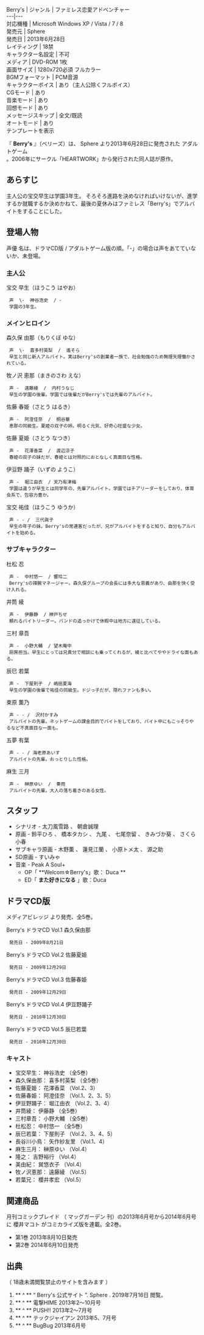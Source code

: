 Berry's  |  ジャンル  |  ファミレス恋愛アドベンチャー   
---|---  
対応機種  |  Microsoft Windows  XP  /  Vista  /  7  /  8   
発売元  |  Sphere   
発売日  |  2013年6月28日   
レイティング  |  18禁   
キャラクター名設定  |  不可   
メディア  |  DVD-ROM  1枚   
画面サイズ  |  1280x720必須  フルカラー   
BGMフォーマット  |  PCM音源   
キャラクターボイス  |  あり（主人公除くフルボイス）   
CGモード  |  あり   
音楽モード  |  あり   
回想モード  |  あり   
メッセージスキップ  |  全文/既読   
オートモード  |  あり   
テンプレートを表示  
  
『 **Berry's** 』（ベリーズ）は、  Sphere  より2013年6月28日に発売された  アダルトゲーム      
    。2006年にサークル「HEARTWORK」から発行された同人誌が原作。

##  あらすじ  

主人公の宝交早生は学園3年生。
そろそろ進路を決めなければいけないが、進学するか就職するか決めかねて、最後の夏休みはファミレス「Berry's」でアルバイトをすることにした。

##  登場人物  

声優  名は、ドラマCD版 / アダルトゲーム版の順。「-」の場合は声をあてていないか、未登場。

###  主人公  

宝交 早生（ほうこう はやお）

     声  \-  神谷浩史  / - 
     学園の3年生。 

###  メインヒロイン  

森久保 由那（もりくぼ ゆな）

     声  \-  喜多村英梨  /  遙そら 
     早生と同じ新人アルバイト。実はBerry'sの創業者一族で、社会勉強のため無理矢理働かされている。 
牧ノ沢 恵那（まきのさわ えな）

     声 -  遠藤綾  /  内村うなじ 
     早生の学園の後輩。学園では後輩だがBerry'sでは先輩のアルバイト。 
佐藤 春姫（さとう はるき）

     声 -  阿澄佳奈  /  桐谷華 
     恵那の同級生。夏姫の双子の姉。明るく元気、好奇心旺盛な少女。 
佐藤 夏姫（さとう なつき）

     声 -  花澤香菜  /  渡辺涼子 
     春姫の双子の妹だが、春姫とは対照的におとなしく真面目な性格。 
伊豆野 踊子（いずの ようこ）

     声 -  堀江由衣  / 天乃有津梅 
     学園は違うが早生とは同学年の、先輩アルバイト。学園ではチアリーダーをしており、体育会系で、包容力豊か。 
宝交 祐佳（ほうこう ゆうか）

     声 - - /  三代眞子 
     早生の年子の妹。Berry'sの常連客だったが、兄がアルバイトをすると知り、自分もアルバイトを始める。 

###  サブキャラクター  

杜松 忍

     声 -  中村悠一  / 響玲二 
     Berry'sの辣腕マネージャー。森久保グループの会長には多大な恩義があり、由那を快く受け入れる。 
井筒 綾

     声 -  伊藤静  / 神戸ちせ 
     頼れるバイトリーダー。バンドの追っかけで休暇中は地方に遠征している。 
三村 章吾

     声 -  小野大輔  / 望木庵中 
     厨房担当。早生にとっては兄貴分で相談にも乗ってくれるが、綾と比べてややドライな面もある。 
辰巳 若葉

     声 -  下屋則子  / 嶋田夏海 
     早生の学園の後輩で祐佳の同級生。ドジっ子だが、隠れファンも多い。 
束原 薫乃

     声 - - /  沢村かすみ 
     アルバイトの先輩。ネットゲームの課金目的でバイトをしており、バイト中にもこっそりやるなど不真面目な一面も。 
五夢 有葉

     声 - - / 海老原あいす 
     アルバイトの先輩。おっとりした性格。 
麻生 三月

     声 -  榊原ゆい  /  奏雨 
     アルバイトの先輩。大人の落ち着きのある女性。 

##  スタッフ  

  * シナリオ -  太刀風雪路  、  朝倉誠理 
  * 原画 -  鈴平ひろ  、  橋本タカシ  、  九尾  、  七尾奈留  、  きみづか葵  、  さくら小春 
  * サブキャラ原画 -  木野薫  、  蓮見江蘭  、  小原トメ太  、  源之助 
  * SD原画 -  すいみゃ 
  * 音楽 -  Peak A Soul+ 
    * OP「 **Welcom☆Berry's」歌： Duca  **
    * ED「 **また好きになる** 」歌：Duca 

##  ドラマCD版  

メディアビレッジ  より発売、全5巻。

Berry's ドラマCD Vol.1 森久保由那

     発売日 - 2009年8月21日 
Berry's ドラマCD Vol.2 佐藤夏姫

     発売日 - 2009年12月29日 
Berry's ドラマCD Vol.3 佐藤春姫

     発売日 - 2009年12月29日 
Berry's ドラマCD Vol.4 伊豆野踊子

     発売日 - 2010年12月30日 
Berry's ドラマCD Vol.5 辰巳若葉

     発売日 - 2010年12月30日 

###  キャスト  

  * 宝交早生：  神谷浩史  （全5巻） 
  * 森久保由那：  喜多村英梨  （全5巻） 
  * 佐藤夏姫：  花澤香菜  （Vol.2、3） 
  * 佐藤春姫：  阿澄佳奈  （Vol.1、2、3、5） 
  * 伊豆野踊子：  堀江由衣  （Vol.2、3、4） 
  * 井筒綾：  伊藤静  （全5巻） 
  * 三村章吾：  小野大輔  （全5巻） 
  * 杜松忍：  中村悠一  （全5巻） 
  * 辰巳若葉：  下屋則子  （Vol.2、3、4、5） 
  * 長谷川小鳥：  矢作紗友里  （Vol.1、4） 
  * 麻生三月：  榊原ゆい  （Vol.4） 
  * 隆之：  吉野裕行  （Vol.4） 
  * 美由紀：  巽悠衣子  （Vol.4） 
  * 牧ノ沢恵那：  遠藤綾  （Vol.5） 
  * 若葉兄：  櫻井孝宏  （Vol.5） 

##  関連商品  

月刊コミックブレイド  （  マッグガーデン  刊）の2013年6月号から2014年6月号に  櫻井マコト  がコミカライズ版を連載。全2巻。

  * 第1巻 2013年8月10日発売 
  * 第2巻 2014年6月10日発売 

##  出典  

（  18歳未満閲覧禁止のサイトを含みます  ）

  1. ** ^  ** “  Berry's 公式サイト  ”.  Sphere  .  2019年7月16日  閲覧。 
  2. ** ^  ** 電撃HIME 2013年2～10月号 
  3. ** ^  ** PUSH!! 2013年2～7月号 
  4. ** ^  ** テックジャイアン 2013年5、7月号 
  5. ** ^  ** BugBug 2013年6月号 

